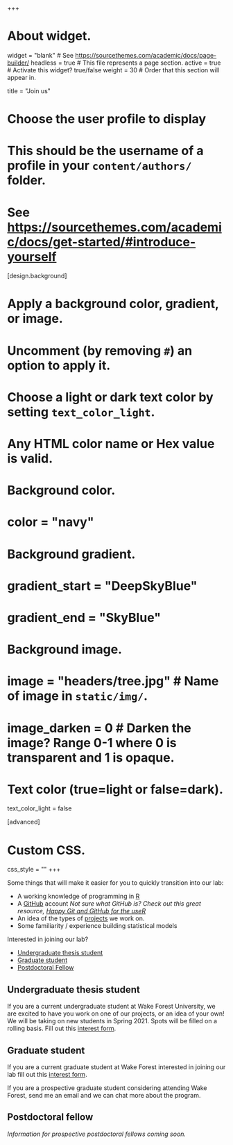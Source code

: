 +++
# About widget.
widget = "blank"  # See https://sourcethemes.com/academic/docs/page-builder/
headless = true  # This file represents a page section.
active = true  # Activate this widget? true/false
weight = 30  # Order that this section will appear in.

title = "Join us"

# Choose the user profile to display
# This should be the username of a profile in your `content/authors/` folder.
# See https://sourcethemes.com/academic/docs/get-started/#introduce-yourself

[design.background]
  # Apply a background color, gradient, or image.
  #   Uncomment (by removing `#`) an option to apply it.
  #   Choose a light or dark text color by setting `text_color_light`.
  #   Any HTML color name or Hex value is valid.

  # Background color.
  # color = "navy"
  
  # Background gradient.
  # gradient_start = "DeepSkyBlue"
  # gradient_end = "SkyBlue"
  
  # Background image.
  #  image = "headers/tree.jpg"  # Name of image in `static/img/`.
  #  image_darken = 0  # Darken the image? Range 0-1 where 0 is transparent and 1 is opaque.

  # Text color (true=light or false=dark).
  text_color_light = false

[advanced]
 # Custom CSS. 
 css_style = ""
+++

Some things that will make it easier for you to quickly transition into our lab:

* A working knowledge of programming in [R](https://cran.r-project.org)
* A [GitHub](https://github.com) account _Not sure what GitHub is? Check out this great resource, [Happy Git and GitHub for the useR](https://happygitwithr.com)_
* An idea of the types of [projects](../projects) we work on.
* Some familiarity / experience building statistical models

Interested in joining our lab? 

- [Undergraduate thesis student](#undergraduate-thesis-student)  
- [Graduate student](#graduate-student)  
- [Postdoctoral Fellow](#postdoctoral-fellow)  


## Undergraduate thesis student

If you are a current undergraduate student at Wake Forest University, we are excited to have you work on one of our projects, or an idea of your own! We will be taking on new students in Spring 2021. Spots will be filled on a rolling basis. Fill out this [interest form](https://docs.google.com/forms/d/e/1FAIpQLSdLuUkYYsd_lLoA9d8qU_89nPVFdaQKzhPAQbgf3KOMWTaC2A/viewform?usp=sf_link).


## Graduate student

If you are a current graduate student at Wake Forest interested in joining our lab fill out this [interest form](https://docs.google.com/forms/d/e/1FAIpQLSeZjRFkZPtjjDbFeUAmeKCT5OJuZZ5lbBOx4-3pmVbQOiDRUg/viewform?usp=sf_link). 

If you are a prospective graduate student considering attending Wake Forest, send me an email and we can chat more about the program.

## Postdoctoral fellow

_Information for prospective postdoctoral fellows coming soon._
